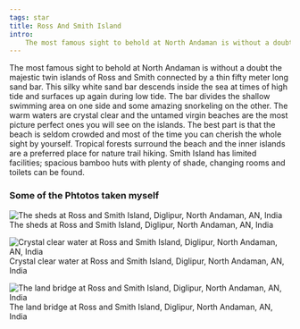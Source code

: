 ```yaml
---
tags: star
title: Ross And Smith Island
intro:
    The most famous sight to behold at North Andaman is without a doubt the majestic twin islands of Ross and Smith connected by a thin fifty meter long sand bar. This silky white sand bar descends inside the sea at times of high tide and surfaces up again during low tide. The bar divides the shallow swimming area on one side and some amazing snorkeling on the other. The warm waters are crystal clear and the untamed virgin beaches are the most picture perfect ones you will see on the islands. The best part is that the beach is seldom crowded and most of the time you can cherish the whole sight by yourself. Tropical forests surround the beach and the inner islands are a preferred place for nature trail hiking. Smith Island has limited facilities; spacious bamboo huts with plenty of shade, changing rooms and toilets can be found.
---
```


The most famous sight to behold at North Andaman is without a doubt the majestic twin islands of Ross and Smith connected by a thin fifty meter long sand bar. This silky white sand bar descends inside the sea at times of high tide and surfaces up again during low tide. The bar divides the shallow swimming area on one side and some amazing snorkeling on the other. The warm waters are crystal clear and the untamed virgin beaches are the most picture perfect ones you will see on the islands. The best part is that the beach is seldom crowded and most of the time you can cherish the whole sight by yourself. Tropical forests surround the beach and the inner islands are a preferred place for nature trail hiking. Smith Island has limited facilities; spacious bamboo huts with plenty of shade, changing rooms and toilets can be found.


### Some of the Phtotos taken myself

![The sheds at Ross and Smith Island, Diglipur, North Andaman, AN, India](https://lh3.googleusercontent.com/6F0uxJBsVMgQByeBM4sjbbyPo-Bq6OfgZfxbdX11cVIcN4sJNvjzfyyH-34ft4e9SfO5TqXmrUNZTa-fsAHeRPpZ9y2-vZjajKQMhoU2lAExVXTIptE2wCx2HLtLF1irIMiDJmoxgIgTjbmoi3xUqA79BvSVjYsiC-qubooAeLB_bRKnpVVmfqp09Eu5ZuTYJk4ufoILZ-r1w4tpxXJRDgZBAxkwxka7UmIvE8hz41NkSRI3RseThdxMFdxfaLfMMH04SVe6oakQANvi6okwLXOguMjr1HZqSlBOPAnkc4Uq6Lr_z3cuVERNPACypSB7-yQjyaaUHtGGwKRfrAoAHMEvv0zeENYPRbFEqOS_3lQM6KLxg5reESBRNyLm62Obfm-D3WRx65AcFK_brbMNrKxh2mJm2SDLCQTUFLzq07TeC7RJJGnfLkwHlwtwScg3MqrMgC0NlcIeXJ7iwcNEcaTzVIPyRAGs3PomDSQLYdbEq2XxJntBie3Tcu6dq9kHDMp-8VDxqUAwSAxiPy2xHb12wbZYoTgsG9T435LJUn3qMMdcR0JunOrtyx1VLEVretKcBGxt0gUP8UZMTNLVEVh_-0_BP-XRXHJd10VH=w1024-h768-no)
The sheds at Ross and Smith Island, Diglipur, North Andaman, AN, India


![Crystal clear water at Ross and Smith Island, Diglipur, North Andaman, AN, India](https://lh3.googleusercontent.com/m_e6VDLHw2Y6iULJqtZinrs2RMd-p6FT2htaKwMZXFtpxh6dBPZLpVAkrf0yCy0fyAAeoOcKwUZLtWS80zVsyLVryHXC_fQHqzztu3bpmGp4FxHGkyFE7ByYkNrODLdDHFx96U2ot1IOkXYT7YjGZWL6j0e6_UiOIkk2ac0t_wqifJtfOQekw388p4_qguTjvX3jatDLtxMkvZTO1Paly0jXdEUHLWiF-rZ9A95UyvWgBAVn5i4XbLE_9mlbRGdQeIWYxqMVS7AgXJmoArO1urBQ0ReUGawAwObKzdNB2XrYA-LRik0-3JAIAkz6umG7aiZGecOVgzGUDb-treQesLbo0Edaut_ZbV9szqtwlvK-gMk_qQtejDYPyisKnXRT7ZRwGwvhBR_XYI7DIyG-FiOrVXKcSO2o1BJ9Ta1plZP_X8ob7DCMzCXF2RU5gkZLE7Z8AcMAz-zU8gT0wtlybq5YkVlBo3nlDxcf8tiOfBWUyRoL1DYXUKtzkSa6M1jauv2KLWt74nKrR_szNEw20f_gEgXmuQcDVfAb01_3bUMUjXpgJ9G4Bzj0GghmbT0Nj24ONmz0VQo5VVjR35H4nHVVYNxhZCJ7zwBloiE-=w1024-h768-no)
Crystal clear water at Ross and Smith Island, Diglipur, North Andaman, AN, India


![The land bridge at Ross and Smith Island, Diglipur, North Andaman, AN, India](https://lh3.googleusercontent.com/PLwshQNvspHbDSkuU2zHtvlKO68-aOERfGpS-bu7mm1DZ3FdoJtoVe4q6aEQlDPAbYFQ58JGRs_KXZwXeRaLw7UzOnMNiw-JzBqJCthtdyoFwXqXXIOA1XaVIr6BIs-sylKtfSs0uqJo7-vlZZxYKd6IOGn3_vLaW8epfqZyEgKG9-d3EnvZx4n4G4cx0pG9TOu10q6towjI_ZO4HCKeJXg-ddI9oaDdZU6Znl7OMqYlTRNEWF5HE-J2k9wBjZ4NUfSA6IqXNwNCH3dgKdtwf91vtPU3_iZ-YZnHIj5TrczTOvI4el6Y0CFuMGmjWHYx7lzGx1TnHrMThWINamC7gHWFGD93zdfDKlGFIetfS1W7bHKz9GEmzPK3kS9085cUO3GqtaExsA1AZi8E6kJPggK09DYOA1hdw1B2WUj3lDSyfd70tV4mIFQeMWTQ3O5v4JdR1WMp1K833wIDHH0ebsGChktvZBlturm5TgZBm1uD8DhYw-02-f3NO4BIfEZWmzzmQdvDtm4oxzU-ru-seyD4nrzZDuqdpBSDJ8ciyxRCvJY2fdIEdfcd10sMWTh1kItuQ_9wy0bNxs8Hs38J5pyQVqisIm82kcquamws=w1024-h768-no)
The land bridge at Ross and Smith Island, Diglipur, North Andaman, AN, India